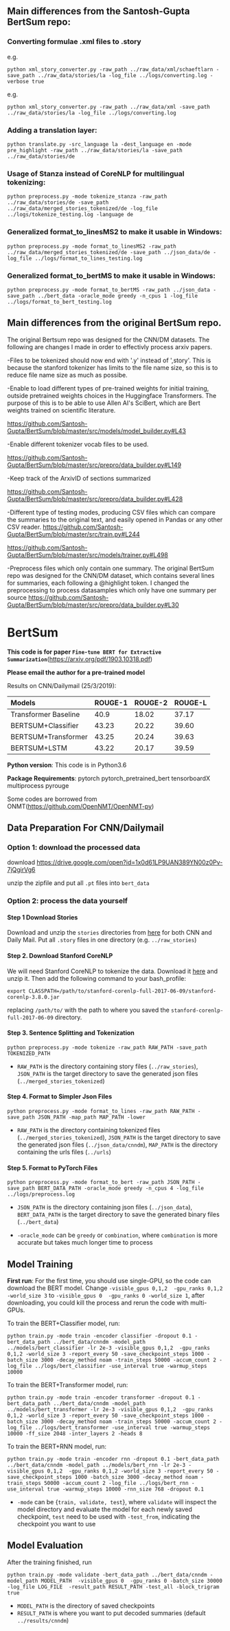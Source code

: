 ## Main differences from the Santosh-Gupta BertSum repo:

### Converting formulae .xml files to .story
e.g.
```
python xml_story_converter.py -raw_path ../raw_data/xml/schaeftlarn -save_path ../raw_data/stories/la -log_file ../logs/converting.log -verbose true
```
e.g.
```
python xml_story_converter.py -raw_path ../raw_data/xml -save_path ../raw_data/stories/la -log_file ../logs/converting.log
```


### Adding a translation layer:
```
python translate.py -src_language la -dest_language en -mode pre_highlight -raw_path ../raw_data/stories/la -save_path ../raw_data/stories/de
```

### Usage of Stanza instead of CoreNLP for multilingual tokenizing:
```
python preprocess.py -mode tokenize_stanza -raw_path ../raw_data/stories/de -save_path ../raw_data/merged_stories_tokenized/de -log_file ../logs/tokenize_testing.log -language de
```

### Generalized **format_to_linesMS2** to make it usable in Windows:
```
python preprocess.py -mode format_to_linesMS2 -raw_path ../raw_data/merged_stories_tokenized/de -save_path ../json_data/de -log_file ../logs/format_to_lines_testing.log
```

### Generalized **format_to_bertMS** to make it usable in Windows:
```
python preprocess.py -mode format_to_bertMS -raw_path ../json_data -save_path ../bert_data -oracle_mode greedy -n_cpus 1 -log_file ../logs/format_to_bert_testing.log
```

## Main differences from the original BertSum repo. 

The original Bertsum repo was designed for the CNN/DM datasets. The following are changes I made in order to effectivly process arxiv papers. 

-Files to be tokenized should now end with '.y' instead of ',story'. This is because the stanford tokenizer has limits to the file name size, so this is to reduce file name size as much as possibe. 

-Enable to load different types of pre-trained weights for initial training, outside pretrained weights choices in the Huggingface Transformers. The purpose of this is to be able to use Allen AI's SciBert, which are Bert weights trained on scientific literature. 

https://github.com/Santosh-Gupta/BertSum/blob/master/src/models/model_builder.py#L43

-Enable different tokenizer vocab files to be used. 

https://github.com/Santosh-Gupta/BertSum/blob/master/src/prepro/data_builder.py#L149

-Keep track of the ArxivID of sections summarized

https://github.com/Santosh-Gupta/BertSum/blob/master/src/prepro/data_builder.py#L428

-Different type of testing modes, producing CSV files which can compare the summaries to the original text, and easily opened in Pandas or any other CSV reader. 
https://github.com/Santosh-Gupta/BertSum/blob/master/src/train.py#L244

https://github.com/Santosh-Gupta/BertSum/blob/master/src/models/trainer.py#L498


-Preprocess files which only contain one summary. The original BertSum repo was designed for the CNN/DM dataset, which contains several lines for summaries, each following a @highlight token. I changed the preprocessing to process datasamples which only have one summary per source
https://github.com/Santosh-Gupta/BertSum/blob/master/src/prepro/data_builder.py#L30

# BertSum

**This code is for paper `Fine-tune BERT for Extractive Summarization`**(https://arxiv.org/pdf/1903.10318.pdf)

**Please email the author for a pre-trained model**



Results on CNN/Dailymail (25/3/2019):

|  Models| ROUGE-1 | ROUGE-2 |ROUGE-L
| :---         |     :---      |         :--- |          :--- |
| Transformer Baseline   | 40.9     | 18.02    |37.17    |
| BERTSUM+Classifier     | 43.23       | 20.22    |39.60      |
| BERTSUM+Transformer     | 43.25      | 20.24    |39.63     |
| BERTSUM+LSTM     | 43.22       |  20.17    |39.59      |

**Python version**: This code is in Python3.6

**Package Requirements**: pytorch pytorch_pretrained_bert tensorboardX multiprocess pyrouge

Some codes are borrowed from ONMT(https://github.com/OpenNMT/OpenNMT-py)

## Data Preparation For CNN/Dailymail
### Option 1: download the processed data

download https://drive.google.com/open?id=1x0d61LP9UAN389YN00z0Pv-7jQgirVg6

unzip the zipfile and put all `.pt` files into `bert_data`

### Option 2: process the data yourself

#### Step 1 Download Stories
Download and unzip the `stories` directories from [here](http://cs.nyu.edu/~kcho/DMQA/) for both CNN and Daily Mail. Put all  `.story` files in one directory (e.g. `../raw_stories`)

####  Step 2. Download Stanford CoreNLP
We will need Stanford CoreNLP to tokenize the data. Download it [here](https://stanfordnlp.github.io/CoreNLP/) and unzip it. Then add the following command to your bash_profile:
```
export CLASSPATH=/path/to/stanford-corenlp-full-2017-06-09/stanford-corenlp-3.8.0.jar
```
replacing `/path/to/` with the path to where you saved the `stanford-corenlp-full-2017-06-09` directory. 

####  Step 3. Sentence Splitting and Tokenization

```
python preprocess.py -mode tokenize -raw_path RAW_PATH -save_path TOKENIZED_PATH
```

* `RAW_PATH` is the directory containing story files (`../raw_stories`), `JSON_PATH` is the target directory to save the generated json files (`../merged_stories_tokenized`)


####  Step 4. Format to Simpler Json Files
 
```
python preprocess.py -mode format_to_lines -raw_path RAW_PATH -save_path JSON_PATH -map_path MAP_PATH -lower 
```

* `RAW_PATH` is the directory containing tokenized files (`../merged_stories_tokenized`), `JSON_PATH` is the target directory to save the generated json files (`../json_data/cnndm`), `MAP_PATH` is the  directory containing the urls files (`../urls`)

####  Step 5. Format to PyTorch Files
```
python preprocess.py -mode format_to_bert -raw_path JSON_PATH -save_path BERT_DATA_PATH -oracle_mode greedy -n_cpus 4 -log_file ../logs/preprocess.log
```

* `JSON_PATH` is the directory containing json files (`../json_data`), `BERT_DATA_PATH` is the target directory to save the generated binary files (`../bert_data`)

* `-oracle_mode` can be `greedy` or `combination`, where `combination` is more accurate but takes much longer time to process 

## Model Training

**First run**: For the first time, you should use single-GPU, so the code can download the BERT model. Change ``-visible_gpus 0,1,2  -gpu_ranks 0,1,2 -world_size 3`` to ``-visible_gpus 0  -gpu_ranks 0 -world_size 1``, after downloading, you could kill the process and rerun the code with multi-GPUs.


To train the BERT+Classifier model, run:
```
python train.py -mode train -encoder classifier -dropout 0.1 -bert_data_path ../bert_data/cnndm -model_path ../models/bert_classifier -lr 2e-3 -visible_gpus 0,1,2  -gpu_ranks 0,1,2 -world_size 3 -report_every 50 -save_checkpoint_steps 1000 -batch_size 3000 -decay_method noam -train_steps 50000 -accum_count 2 -log_file ../logs/bert_classifier -use_interval true -warmup_steps 10000
```

To train the BERT+Transformer model, run:
```
python train.py -mode train -encoder transformer -dropout 0.1 -bert_data_path ../bert_data/cnndm -model_path ../models/bert_transformer -lr 2e-3 -visible_gpus 0,1,2  -gpu_ranks 0,1,2 -world_size 3 -report_every 50 -save_checkpoint_steps 1000 -batch_size 3000 -decay_method noam -train_steps 50000 -accum_count 2 -log_file ../logs/bert_transformer -use_interval true -warmup_steps 10000 -ff_size 2048 -inter_layers 2 -heads 8
```

To train the BERT+RNN model, run:
```
python train.py -mode train -encoder rnn -dropout 0.1 -bert_data_path ../bert_data/cnndm -model_path ../models/bert_rnn -lr 2e-3 -visible_gpus 0,1,2  -gpu_ranks 0,1,2 -world_size 3 -report_every 50 -save_checkpoint_steps 1000 -batch_size 3000 -decay_method noam -train_steps 50000 -accum_count 2 -log_file ../logs/bert_rnn -use_interval true -warmup_steps 10000 -rnn_size 768 -dropout 0.1
```


* `-mode` can be {`train, validate, test`}, where `validate` will inspect the model directory and evaluate the model for each newly saved checkpoint, `test` need to be used with `-test_from`, indicating the checkpoint you want to use

## Model Evaluation
After the training finished, run
```
python train.py -mode validate -bert_data_path ../bert_data/cnndm -model_path MODEL_PATH  -visible_gpus 0  -gpu_ranks 0 -batch_size 30000  -log_file LOG_FILE  -result_path RESULT_PATH -test_all -block_trigram true
```
* `MODEL_PATH` is the directory of saved checkpoints
* `RESULT_PATH` is where you want to put decoded summaries (default `../results/cnndm`)


